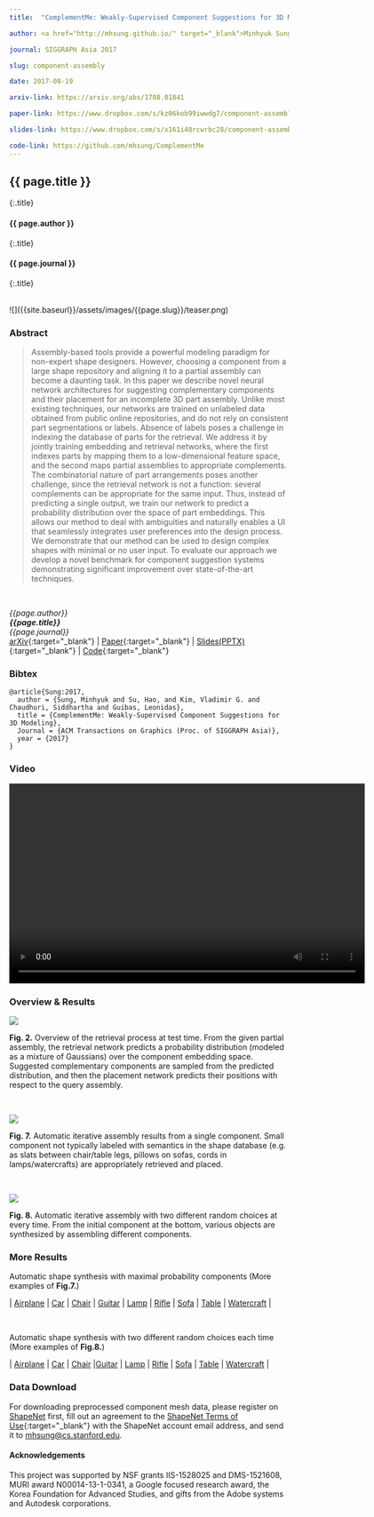 ```yaml
---
title:  "ComplementMe: Weakly-Supervised Component Suggestions for 3D Modeling"

author: <a href="http://mhsung.github.io/" target="_blank">Minhyuk Sung</a>, <a href="http://cseweb.ucsd.edu/~haosu/" target="_blank">Hao Su</a>, <a href="http://www.vovakim.com/" target="_blank">Vladimir G. Kim</a>, <a href="https://www.cse.iitb.ac.in/~sidch/" target="_blank">Siddhartha Chaudhuri</a>, and <a href="https://geometry.stanford.edu/member/guibas/" target="_blank:">Leonidas Guibas</a>

journal: SIGGRAPH Asia 2017

slug: component-assembly

date: 2017-08-19

arxiv-link: https://arxiv.org/abs/1708.01841

paper-link: https://www.dropbox.com/s/kz06kob99iwwdg7/component-assembly.pdf?dl=1

slides-link: https://www.dropbox.com/s/x161i48rcwrbc28/component-assembly-presentation.pptx?dl=1

code-link: https://github.com/mhsung/ComplementMe
---
```



## {{ page.title }}
{:.title}
#### {{ page.author }}
{:.title}
#### {{ page.journal }}
{:.title}

<br />
![]({{site.baseurl}}/assets/images/{{page.slug}}/teaser.png)

### Abstract
>Assembly-based tools provide a powerful modeling paradigm for non-expert shape designers. However, choosing a component from a large shape repository and aligning it to a partial assembly can become a daunting task. In this paper we describe novel neural network architectures for suggesting complementary components and their placement for an incomplete 3D part assembly. Unlike most existing techniques, our networks are trained on unlabeled data obtained from public online repositories, and do not rely on consistent part segmentations or labels. Absence of labels poses a challenge in indexing the database of parts for the retrieval. We address it by jointly training embedding and retrieval networks, where the first indexes parts by mapping them to a low-dimensional feature space, and the second maps partial assemblies to appropriate complements. The combinatorial nature of part arrangements poses another challenge, since the retrieval network is not a function: several complements can be appropriate for the same input. Thus, instead of predicting a single output, we train our network to predict a probability distribution over the space of part embeddings. This allows our method to deal with ambiguities and naturally enables a UI that seamlessly integrates user preferences into the design process. We demonstrate that our method can be used to design complex shapes with minimal or no user input. To evaluate our approach we develop a novel benchmark for component suggestion systems demonstrating significant improvement over state-of-the-art techniques.
<br />

*{{page.author}}<br>
**{{page.title}}**<br>
{{page.journal}}*<br>
[arXiv]({{page.arxiv-link}}){:target="_blank"}  |  [Paper]({{page.paper-link}}){:target="_blank"}  |  [Slides(PPTX)]({{page.slides-link}}){:target="_blank"}  |  [Code]({{page.code-link}}){:target="_blank"}

### Bibtex
```
@article{Sung:2017,
  author = {Sung, Minhyuk and Su, Hao, and Kim, Vladimir G. and Chaudhuri, Siddhartha and Guibas, Leonidas},
  title = {ComplementMe: Weakly-Supervised Component Suggestions for 3D Modeling},
  Journal = {ACM Transactions on Graphics (Proc. of SIGGRAPH Asia)}, 
  year = {2017}
}
```

### Video
<p align="center">
  <video width="640" height="360" controls preload>
    <source src="{{site.baseurl}}/assets/videos/{{page.slug}}/{{page.slug}}.webm"></source> 
  </video>
</p>

### Overview & Results

![]({{site.baseurl}}/assets/images/{{page.slug}}/figure_2.png)
<p class="caption">
<b>Fig. 2.</b> Overview of the retrieval process at test time. From the given partial assembly, the retrieval network predicts a probability distribution (modeled as a mixture of Gaussians) over the component embedding space. Suggested complementary components are sampled from the predicted distribution, and then the placement network predicts their positions with respect to the query assembly.
</p><br>

![]({{site.baseurl}}/assets/images/{{page.slug}}/figure_7.png)
<p class="caption">
<b>Fig. 7.</b> Automatic iterative assembly results from a single component. Small component not typically labeled with semantics in the shape database (e.g. as slats between chair/table legs, pillows on sofas, cords in lamps/watercrafts) are appropriately retrieved and placed.
</p><br>

![]({{site.baseurl}}/assets/images/{{page.slug}}/figure_8.png)
<p class="caption">
<b>Fig. 8.</b> Automatic iterative assembly with two different random choices at every time. From the initial component at the bottom, various objects are synthesized
by assembling different components.
</p>

### More Results
Automatic shape synthesis with maximal probability components (More examples of <b>Fig.7.</b>) <br>

| <a href="https://shapenet.cs.stanford.edu/media/minhyuk/ComplementMe/images/assembly_max_prob/Airplane/index.html" target="_blank">Airplane</a> | <a href="https://shapenet.cs.stanford.edu/media/minhyuk/ComplementMe/images/assembly_max_prob/Car/index.html" target="_blank">Car</a> | <a href="https://shapenet.cs.stanford.edu/media/minhyuk/ComplementMe/images/assembly_max_prob/Chair/index.html" target="_blank">Chair</a> | <a href="https://shapenet.cs.stanford.edu/media/minhyuk/ComplementMe/images/assembly_max_prob/Guitar/index.html" target="_blank">Guitar</a> | <a href="https://shapenet.cs.stanford.edu/media/minhyuk/ComplementMe/images/assembly_max_prob/Lamp/index.html" target="_blank">Lamp</a> | <a href="https://shapenet.cs.stanford.edu/media/minhyuk/ComplementMe/images/assembly_max_prob/Rifle/index.html" target="_blank">Rifle</a> | <a href="https://shapenet.cs.stanford.edu/media/minhyuk/ComplementMe/images/assembly_max_prob/Sofa/index.html" target="_blank">Sofa</a> | <a href="https://shapenet.cs.stanford.edu/media/minhyuk/ComplementMe/images/assembly_max_prob/Table/index.html" target="_blank">Table</a> | <a href="https://shapenet.cs.stanford.edu/media/minhyuk/ComplementMe/images/assembly_max_prob/Watercraft/index.html" target="_blank">Watercraft</a> |

<br>

Automatic shape synthesis with two different random choices each time (More examples of <b>Fig.8.</b>) <br>

| <a href="https://shapenet.cs.stanford.edu/media/minhyuk/ComplementMe/images/assembly_bin_tree/Airplane/index.html" target="_blank">Airplane</a> | <a href="https://shapenet.cs.stanford.edu/media/minhyuk/ComplementMe/images/assembly_bin_tree/Car/index.html" target="_blank">Car</a> | <a href="https://shapenet.cs.stanford.edu/media/minhyuk/ComplementMe/images/assembly_bin_tree/Chair/index.html" target="_blank">Chair</a> |<a href="https://shapenet.cs.stanford.edu/media/minhyuk/ComplementMe/images/assembly_bin_tree/Guitar/index.html" target="_blank">Guitar</a> | <a href="https://shapenet.cs.stanford.edu/media/minhyuk/ComplementMe/images/assembly_bin_tree/Lamp/index.html" target="_blank">Lamp</a> | <a href="https://shapenet.cs.stanford.edu/media/minhyuk/ComplementMe/images/assembly_bin_tree/Rifle/index.html" target="_blank">Rifle</a> | <a href="https://shapenet.cs.stanford.edu/media/minhyuk/ComplementMe/images/assembly_bin_tree/Sofa/index.html" target="_blank">Sofa</a> | <a href="https://shapenet.cs.stanford.edu/media/minhyuk/ComplementMe/images/assembly_bin_tree/Table/index.html" target="_blank">Table</a> | <a href="https://shapenet.cs.stanford.edu/media/minhyuk/ComplementMe/images/assembly_bin_tree/Watercraft/index.html" target="_blank">Watercraft</a> |

### Data Download
For downloading preprocessed component mesh data, please register on <a href="https://www.shapenet.org/" target="_blank">ShapeNet</a> first, fill out an agreement to the [ShapeNet Terms of Use]({{site.baseurl}}/assets/misc/ShapeNet_Terms_of_Use.pdf){:target="_blank"} with the ShapeNet account email address, and send it to <a href="mailto:mhsung@cs.stanford.edu">mhsung@cs.stanford.edu</a>.

#### Acknowledgements
This project was supported by NSF grants IIS-1528025 and DMS-1521608, MURI award N00014-13-1-0341, a Google focused research award, the Korea Foundation for Advanced Studies, and gifts from the Adobe systems and Autodesk corporations.

<br />
